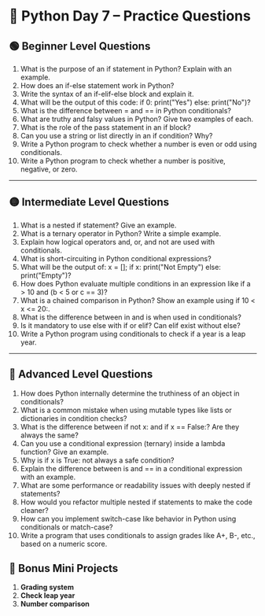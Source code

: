 
# 🐍 Python Day 7 – Practice Questions

## 🟢 Beginner Level Questions


1. What is the purpose of an if statement in Python? Explain with an example.
2. How does an if-else statement work in Python?
3. Write the syntax of an if-elif-else block and explain it.
4. What will be the output of this code: if 0: print("Yes") else: print("No")?
5. What is the difference between = and == in Python conditionals?
6. What are truthy and falsy values in Python? Give two examples of each.
7. What is the role of the pass statement in an if block?
8. Can you use a string or list directly in an if condition? Why?
9. Write a Python program to check whether a number is even or odd using conditionals.
10. Write a Python program to check whether a number is positive, negative, or zero.

---

## 🟡 Intermediate Level Questions

1. What is a nested if statement? Give an example.
2. What is a ternary operator in Python? Write a simple example.
3. Explain how logical operators and, or, and not are used with conditionals.
4. What is short-circuiting in Python conditional expressions?
5. What will be the output of: x = []; if x: print("Not Empty") else: print("Empty")?
6. How does Python evaluate multiple conditions in an expression like if a > 10 and (b < 5 or c == 3)?
7. What is a chained comparison in Python? Show an example using if 10 < x <= 20:.
8. What is the difference between in and is when used in conditionals?
9. Is it mandatory to use else with if or elif? Can elif exist without else?
10. Write a Python program using conditionals to check if a year is a leap year.

---

## 🔴 Advanced Level Questions

1. How does Python internally determine the truthiness of an object in conditionals?
2. What is a common mistake when using mutable types like lists or dictionaries in condition checks?
3. What is the difference between if not x: and if x == False:? Are they always the same?
4. Can you use a conditional expression (ternary) inside a lambda function? Give an example.
5. Why is if x is True: not always a safe condition?
6. Explain the difference between is and == in a conditional expression with an example.
7. What are some performance or readability issues with deeply nested if statements?
8. How would you refactor multiple nested if statements to make the code cleaner?
9. How can you implement switch-case like behavior in Python using conditionals or match-case?
10. Write a program that uses conditionals to assign grades like A+, B-, etc., based on a numeric score.


## 🧩 Bonus Mini Projects

1. **Grading system**
2. **Check leap year**
3. **Number comparison**